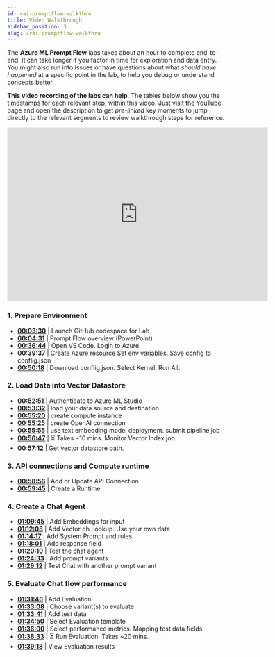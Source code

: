 ```yaml
---
id: rai-promptflow-walkthru
title: Video Walkthrough
sidebar_position: 3
slug: /rai-promptflow-walkthru
---
```


The **Azure ML Prompt Flow** labs takes about an hour to complete end-to-end. It can take longer if you factor in time for exploration and data entry. You might also run into issues or have questions about what _should have happened_ at a specific point in the lab, to help you debug or understand concepts better.

**This video recording of the labs can help**. The tables below show you the timestamps for each relevant step, within this video. Just visit the YouTube page and open the description to get _pre-linked_ key moments to jump directly to the relevant segments to review walkthrough steps for reference.

<iframe width="600" height="400" src="https://www.youtube.com/embed/OZpgOToBDqw" title="Azure ML Prompt Flow - Exercise Walkthrough" frameborder="0" allowfullscreen></iframe>

### 1. Prepare Environment

- [**00:03:30**](https://youtu.be/OZpgOToBDqw?t=210) | Launch GitHub codespace for Lab
- [**00:04:31**](https://youtu.be/OZpgOToBDqw?t=271) | Prompt Flow overview (PowerPoint)
- [**00:36:44**](https://youtu.be/OZpgOToBDqw?t=2204) | Open VS Code. Login to Azure.
- [**00:39:37**](https://youtu.be/OZpgOToBDqw?t=2377) | Create Azure resource Set env variables. Save config to conflig.json
- [**00:50:18**](https://youtu.be/OZpgOToBDqw?t=3018) | Download conflig.json. Select Kernel. Run All.


### 2. Load Data into Vector Datastore

- [**00:52:51**](https://youtu.be/OZpgOToBDqw?t=3171) | Authenticate to Azure ML Studio
- [**00:53:32**](https://youtu.be/OZpgOToBDqw?t=3212) | load your data source and destination
- [**00:55:20**](https://youtu.be/OZpgOToBDqw?t=3320) | create compute instance
- [**00:55:25**](https://youtu.be/OZpgOToBDqw?t=3325) | create OpenAI connection
- [**00:55:55**](https://youtu.be/OZpgOToBDqw?t=3355) | use text embedding model deployment. submit pipeline job
- [**00:56:47**](https://youtu.be/OZpgOToBDqw?t=3407) | ⏳ Takes ~10 mins. Monitor Vector Index job. 
- [**00:57:12**](https://youtu.be/OZpgOToBDqw?t=3432) |  Get vector datastore path.


### 3. API connections and Compute runtime 

- [**00:58:56**](https://youtu.be/OZpgOToBDqw?t=3536)  |  Add or Update API Connection
- [**00:59:45**](https://youtu.be/OZpgOToBDqw?t=3585)  |  Create a Runtime 


### 4. Create a Chat Agent

- [**01:09:45**](https://youtu.be/OZpgOToBDqw?t=4185) |  Add Embeddings for input
- [**01:12:08**](https://youtu.be/OZpgOToBDqw?t=4329)  |  Add Vector db Lookup. Use your own data
- [**01:14:17**](https://youtu.be/OZpgOToBDqw?t=4457)  |  Add System Prompt and rules
- [**01:18:01**](https://youtu.be/OZpgOToBDqw?t=4681)  |  Add response field
- [**01:20:10**](https://youtu.be/OZpgOToBDqw?t=4810)  |  Test the chat agent
- [**01:24:33**](https://youtu.be/OZpgOToBDqw?t=5073)  |  Add prompt variants
- [**01:29:12**](https://youtu.be/OZpgOToBDqw?t=5352)  |  Test Chat with another prompt variant


### 5. Evaluate Chat flow performance

- [**01:31:46**](https://youtu.be/OZpgOToBDqw?t=5506) | Add Evaluation
- [**01:33:08**](https://youtu.be/OZpgOToBDqw?t=5588) | Choose variant(s) to evaluate
- [**01:33:41**](https://youtu.be/OZpgOToBDqw?t=5621) | Add test data
- [**01:34:50**](https://youtu.be/OZpgOToBDqw?t=5690) | Select Evaluation template
- [**01:36:00**](https://youtu.be/OZpgOToBDqw?t=5760) | Select performance metrics.  Mapping test data fields
- [**01:38:33**](https://youtu.be/OZpgOToBDqw?t=5913) | ⏳ Run Evaluation. Takes ~20 mins.
- [**01:39:18**](https://youtu.be/OZpgOToBDqw?t=5958) | View Evaluation results